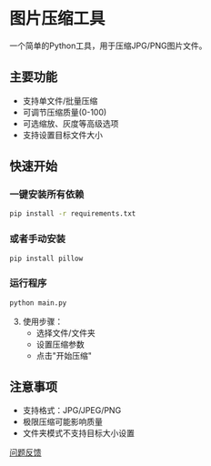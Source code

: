 # 图片压缩工具

一个简单的Python工具，用于压缩JPG/PNG图片文件。

## 主要功能
- 支持单文件/批量压缩
- 可调节压缩质量(0-100)
- 可选缩放、灰度等高级选项
- 支持设置目标文件大小

## 快速开始

### 一键安装所有依赖
```bash
pip install -r requirements.txt
```

### 或者手动安装
```bash
pip install pillow
```

### 运行程序
```bash
python main.py
```

3. 使用步骤：
   - 选择文件/文件夹
   - 设置压缩参数
   - 点击"开始压缩"

## 注意事项
- 支持格式：JPG/JPEG/PNG
- 极限压缩可能影响质量
- 文件夹模式不支持目标大小设置

[问题反馈](mailto:1369785290@qq.com)
